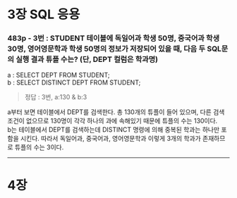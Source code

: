 # 3장 SQL 응용

### 483p - 3번 : STUDENT 테이블에 독일어과 학생 50명, 중국어과 학생 30명, 영어영문학과 학생 50명의 정보가 저장되어 있을 때, 다음 두 SQL문의 실행 결과 튜플 수는? (단, DEPT 컬럼은 학과명)  
a : SELECT DEPT FROM STUDENT;  
b : SELECT DISTINCT DEPT FROM STUDENT;  
> 정답 : 3번, a:130 & b:3

a부터 보면 <STUDENT> 테이블에서 DEPT를 검색한다. 총 130개의 튜플이 들어 있으며, 다른 검색 조건이 없으므로 130명이 각각 하나의 과에 속해있기 때문에 튜플의 수는 130이다.  
b는 <STUDENT> 테이블에서 DEPT를 검색하는데 DISTINCT 명령에 의해 중복된 학과는 하나만 포함을 시킨다. 따라서 독일어과, 중국어과, 영어영문학과 이렇게 3개의 학과가 존재하므로 튜플의 수는 3이다.
***
# 4장 
